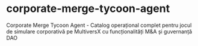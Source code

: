# corporate-merge-tycoon-agent
Corporate Merge Tycoon Agent - Catalog operațional complet pentru jocul de simulare corporativă pe MultiversX cu funcționalități M&amp;A și guvernanță DAO
